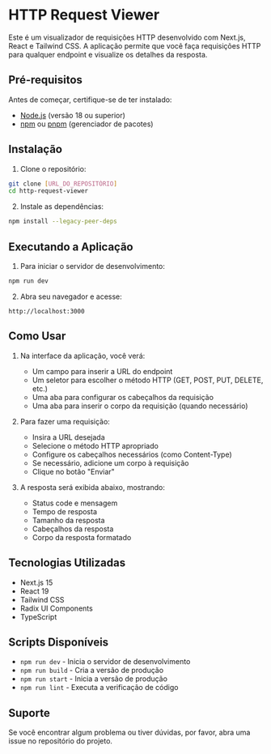 # HTTP Request Viewer

Este é um visualizador de requisições HTTP desenvolvido com Next.js, React e Tailwind CSS. A aplicação permite que você faça requisições HTTP para qualquer endpoint e visualize os detalhes da resposta.

## Pré-requisitos

Antes de começar, certifique-se de ter instalado:

- [Node.js](https://nodejs.org/) (versão 18 ou superior)
- [npm](https://www.npmjs.com/) ou [pnpm](https://pnpm.io/) (gerenciador de pacotes)

## Instalação

1. Clone o repositório:
```bash
git clone [URL_DO_REPOSITÓRIO]
cd http-request-viewer
```

2. Instale as dependências:
```bash
npm install --legacy-peer-deps
```

## Executando a Aplicação

1. Para iniciar o servidor de desenvolvimento:
```bash
npm run dev
```

2. Abra seu navegador e acesse:
```
http://localhost:3000
```

## Como Usar

1. Na interface da aplicação, você verá:
   - Um campo para inserir a URL do endpoint
   - Um seletor para escolher o método HTTP (GET, POST, PUT, DELETE, etc.)
   - Uma aba para configurar os cabeçalhos da requisição
   - Uma aba para inserir o corpo da requisição (quando necessário)

2. Para fazer uma requisição:
   - Insira a URL desejada
   - Selecione o método HTTP apropriado
   - Configure os cabeçalhos necessários (como Content-Type)
   - Se necessário, adicione um corpo à requisição
   - Clique no botão "Enviar"

3. A resposta será exibida abaixo, mostrando:
   - Status code e mensagem
   - Tempo de resposta
   - Tamanho da resposta
   - Cabeçalhos da resposta
   - Corpo da resposta formatado

## Tecnologias Utilizadas

- Next.js 15
- React 19
- Tailwind CSS
- Radix UI Components
- TypeScript

## Scripts Disponíveis

- `npm run dev` - Inicia o servidor de desenvolvimento
- `npm run build` - Cria a versão de produção
- `npm run start` - Inicia a versão de produção
- `npm run lint` - Executa a verificação de código

## Suporte

Se você encontrar algum problema ou tiver dúvidas, por favor, abra uma issue no repositório do projeto.
